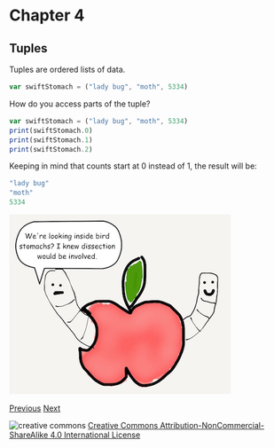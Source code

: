 # Chapter 4
## Tuples

Tuples are ordered lists of data.

```javascript
var swiftStomach = ("lady bug", "moth", 5334)
```

How do you access parts of the tuple?

```javascript
var swiftStomach = ("lady bug", "moth", 5334)
print(swiftStomach.0)
print(swiftStomach.1)
print(swiftStomach.2)
```

Keeping in mind that counts start at 0 instead of 1, the result will be:

```javascript
"lady bug"
"moth"
5334
```
![dissection](images/worm_stomach.jpg)



[Previous](03.md) [Next](05.md)

![creative commons](https://i.creativecommons.org/l/by-nc-sa/4.0/88x31.png)
[Creative Commons Attribution-NonCommercial-ShareAlike 4.0 International License](http://creativecommons.org/licenses/by-nc-sa/4.0/)
